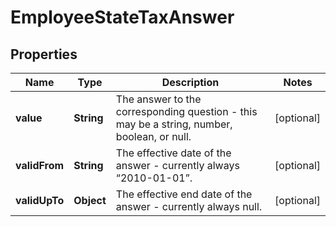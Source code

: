 

# EmployeeStateTaxAnswer


## Properties

| Name | Type | Description | Notes |
|------------ | ------------- | ------------- | -------------|
|**value** | **String** | The answer to the corresponding question - this may be a string, number, boolean, or null. |  [optional] |
|**validFrom** | **String** | The effective date of the answer - currently always “2010-01-01”. |  [optional] |
|**validUpTo** | **Object** | The effective end date of the answer - currently always null. |  [optional] |



